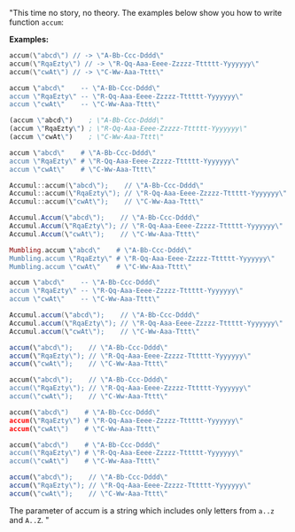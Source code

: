 "This time no story, no theory. The examples below show you how to write function `accum`:

**Examples:**

```swift
accum(\"abcd\") // -> \"A-Bb-Ccc-Dddd\"
accum(\"RqaEzty\") // -> \"R-Qq-Aaa-Eeee-Zzzzz-Tttttt-Yyyyyyy\"
accum(\"cwAt\") // -> \"C-Ww-Aaa-Tttt\"
```

```fsharp
accum \"abcd\"    -- \"A-Bb-Ccc-Dddd\"
accum \"RqaEzty\" -- \"R-Qq-Aaa-Eeee-Zzzzz-Tttttt-Yyyyyyy\"
accum \"cwAt\"    -- \"C-Ww-Aaa-Tttt\"
```

```clojure
(accum \"abcd\")    ; \"A-Bb-Ccc-Dddd\"
(accum \"RqaEzty\") ; \"R-Qq-Aaa-Eeee-Zzzzz-Tttttt-Yyyyyyy\"
(accum \"cwAt\")    ; \"C-Ww-Aaa-Tttt\"
```
```coffeescript
accum \"abcd\"    # \"A-Bb-Ccc-Dddd\"
accum \"RqaEzty\" # \"R-Qq-Aaa-Eeee-Zzzzz-Tttttt-Yyyyyyy\"
accum \"cwAt\"    # \"C-Ww-Aaa-Tttt\"
```
```cpp
Accumul::accum(\"abcd\");    // \"A-Bb-Ccc-Dddd\"
Accumul::accum(\"RqaEzty\"); // \"R-Qq-Aaa-Eeee-Zzzzz-Tttttt-Yyyyyyy\"
Accumul::accum(\"cwAt\");    // \"C-Ww-Aaa-Tttt\"
```
```csharp
Accumul.Accum(\"abcd\");    // \"A-Bb-Ccc-Dddd\"
Accumul.Accum(\"RqaEzty\"); // \"R-Qq-Aaa-Eeee-Zzzzz-Tttttt-Yyyyyyy\"
Accumul.Accum(\"cwAt\");    // \"C-Ww-Aaa-Tttt\"
```
```elixir
Mumbling.accum \"abcd\"    # \"A-Bb-Ccc-Dddd\"
Mumbling.accum \"RqaEzty\" # \"R-Qq-Aaa-Eeee-Zzzzz-Tttttt-Yyyyyyy\"
Mumbling.accum \"cwAt\"    # \"C-Ww-Aaa-Tttt\"
```
```haskell
accum \"abcd\"    -- \"A-Bb-Ccc-Dddd\"
accum \"RqaEzty\" -- \"R-Qq-Aaa-Eeee-Zzzzz-Tttttt-Yyyyyyy\"
accum \"cwAt\"    -- \"C-Ww-Aaa-Tttt\"
```
```java
Accumul.accum(\"abcd\");    // \"A-Bb-Ccc-Dddd\"
Accumul.accum(\"RqaEzty\"); // \"R-Qq-Aaa-Eeee-Zzzzz-Tttttt-Yyyyyyy\"
Accumul.accum(\"cwAt\");    // \"C-Ww-Aaa-Tttt\"
```
```javascript
accum(\"abcd\");    // \"A-Bb-Ccc-Dddd\"
accum(\"RqaEzty\"); // \"R-Qq-Aaa-Eeee-Zzzzz-Tttttt-Yyyyyyy\"
accum(\"cwAt\");    // \"C-Ww-Aaa-Tttt\"
```
```php
accum(\"abcd\");    // \"A-Bb-Ccc-Dddd\"
accum(\"RqaEzty\"); // \"R-Qq-Aaa-Eeee-Zzzzz-Tttttt-Yyyyyyy\"
accum(\"cwAt\");    // \"C-Ww-Aaa-Tttt\"
```
```python
accum(\"abcd\")    # \"A-Bb-Ccc-Dddd\"
accum(\"RqaEzty\") # \"R-Qq-Aaa-Eeee-Zzzzz-Tttttt-Yyyyyyy\"
accum(\"cwAt\")    # \"C-Ww-Aaa-Tttt\"
```
```ruby
accum(\"abcd\")    # \"A-Bb-Ccc-Dddd\"
accum(\"RqaEzty\") # \"R-Qq-Aaa-Eeee-Zzzzz-Tttttt-Yyyyyyy\"
accum(\"cwAt\")    # \"C-Ww-Aaa-Tttt\"
```
```typescript
accum(\"abcd\");    // \"A-Bb-Ccc-Dddd\"
accum(\"RqaEzty\"); // \"R-Qq-Aaa-Eeee-Zzzzz-Tttttt-Yyyyyyy\"
accum(\"cwAt\");    // \"C-Ww-Aaa-Tttt\"
```

The parameter of accum is a string which includes only letters from `a..z` and `A..Z`.
"